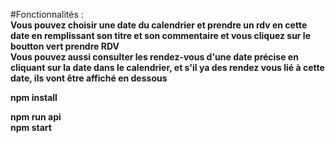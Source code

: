 #Fonctionnalités : <br/>
<b>Vous pouvez choisir une date du calendrier et prendre un rdv en cette date en remplissant son titre et son commentaire et vous cliquez sur le boutton vert prendre RDV</b>
<br/>
<b>Vous pouvez aussi consulter les rendez-vous d'une date précise en cliquant sur la date dans le calendrier, et s'il ya des rendez vous lié à cette date, ils vont être affiché en dessous</b><br/>

<b>npm install</b>

<b>npm run api</b><br/>
<b>npm start</b>
